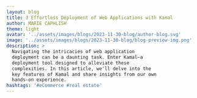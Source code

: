 ```yaml
---
layout: blog
title: 3 Effortless Deployment of Web Applications with Kamal
author: MARIE CAPHLISH
theme: light
avatar: '../assets/images/blogs/2023-11-30-blog/author-blog.svg'
image: '../assets/images/blogs/2023-11-30-blog/blog-preview-img.png'
description: >
  Navigating the intricacies of web application
  deployment can be a daunting task. Enter Kamal—a
  deployment tool designed to alleviate these
  complexities. In this article, we'll delve into the
  key features of Kamal and share insights from our own
  hands-on experience.
hashtags: '#eCommerce #real estate'
---
```

